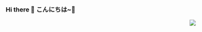 ### Hi there 👋 こんにちは~🎈

<img align="right" src="https://github-readme-stats.vercel.app/api?username=WangDanPeng&show_icons=true">
<!--
**boxcheese/boxcheese** is a ✨ _special_ ✨ repository because its `README.md` (this file) appears on your GitHub profile.

Here are some ideas to get you started:

![profile](https://cdn2.sublimerui.top/2020/12/09/b7a9d6d2df001.jpeg)
![profile](https://cdn2.sublimerui.top/2020/10/11/00ed4f7376d3b.png)
-->


- 🔭 我现在在读初中。
- 😄 我目前正在学习HTML、Python和JavaScript。
- 🍗 我正在努力的学习程序
- 💬 我会说汉语、英语和一点日语。
- 📫 您可以通过**QQ**（1620793284）与我联系。




<!--
[![cboxcheese's github stats](https://github-readme-stats.vercel.app/api?username=boxcheese)](https://github.com/boxcheese/github-readme-stats)
- 👯 I’m looking to collaborate on ...
- 🤔 I’m looking for help with ...
- 💬 Ask me about ...
- 📫 How to reach me: ...
- 😄 Pronouns: ...
- ⚡ Fun fact: ...
-->
